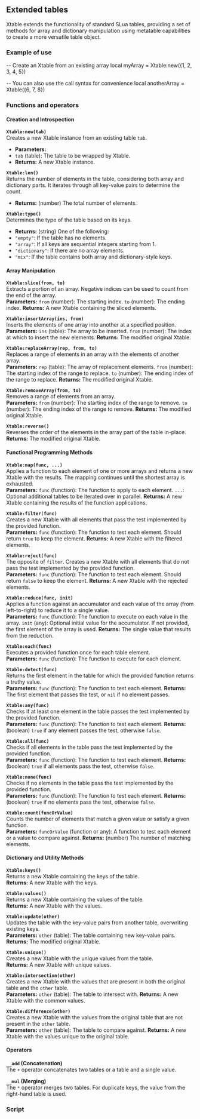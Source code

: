 ## Extended tables

Xtable extends the functionality of standard SLua tables, providing a set of methods for array and dictionary manipulation using metatable capabilities to create a more versatile table object.

### Example of use

-- Create an Xtable from an existing array
local myArray = Xtable:new({1, 2, 3, 4, 5})

-- You can also use the call syntax for convenience
local anotherArray = Xtable({6, 7, 8})

### Functions and operators

#### Creation and Introspection

**`Xtable:new(tab)`**  
Creates a new Xtable instance from an existing table `tab`.  
*  **Parameters:**
  *  `tab` (table): The table to be wrapped by Xtable.
*  **Returns:** A new Xtable instance.

**`Xtable:len()`**  
Returns the number of elements in the table, considering both array and dictionary parts. It iterates through all key-value pairs to determine the count.  
*  **Returns:** (number) The total number of elements.

**`Xtable:type()`**  
Determines the type of the table based on its keys.  
*  **Returns:** (string) One of the following:
  *  `"empty"`: If the table has no elements.
  *  `"array"`: If all keys are sequential integers starting from 1.
  *  `"dictionary"`: If there are no array elements.
  *  `"mix"`: If the table contains both array and dictionary-style keys.

#### Array Manipulation

**`Xtable:slice(from, to)`**  
Extracts a portion of an array. Negative indices can be used to count from the end of the array.  
  **Parameters:**
    `from` (number): The starting index.
    `to` (number): The ending index.
  **Returns:** A new Xtable containing the sliced elements.

**`Xtable:insertArray(ins, from)`**  
Inserts the elements of one array into another at a specified position.  
  **Parameters:**
    `ins` (table): The array to be inserted.
    `from` (number): The index at which to insert the new elements.
  **Returns:** The modified original Xtable.

**`Xtable:replaceArray(rep, from, to)`**  
Replaces a range of elements in an array with the elements of another array.  
  **Parameters:**
    `rep` (table): The array of replacement elements.
    `from` (number): The starting index of the range to replace.
    `to` (number): The ending index of the range to replace.
  **Returns:** The modified original Xtable.

**`Xtable:removeArray(from, to)`**  
Removes a range of elements from an array.  
  **Parameters:**
    `from` (number): The starting index of the range to remove.
    `to` (number): The ending index of the range to remove.
  **Returns:** The modified original Xtable.

**`Xtable:reverse()`**  
Reverses the order of the elements in the array part of the table in-place.  
  **Returns:** The modified original Xtable.

#### Functional Programming Methods

**`Xtable:map(func, ...)`**  
Applies a function to each element of one or more arrays and returns a new Xtable with the results. The mapping continues until the shortest array is exhausted.  
  **Parameters:**
    `func` (function): The function to apply to each element.
    `...`: Optional additional tables to be iterated over in parallel.
  **Returns:** A new Xtable containing the results of the function applications.

**`Xtable:filter(func)`**  
Creates a new Xtable with all elements that pass the test implemented by the provided function.  
  **Parameters:**
    `func` (function): The function to test each element. Should return `true` to keep the element.
  **Returns:** A new Xtable with the filtered elements.

**`Xtable:reject(func)`**  
The opposite of `filter`. Creates a new Xtable with all elements that do not pass the test implemented by the provided function.  
  **Parameters:**
    `func` (function): The function to test each element. Should return `false` to keep the element.
  **Returns:** A new Xtable with the rejected elements.

**`Xtable:reduce(func, init)`**  
Applies a function against an accumulator and each value of the array (from left-to-right) to reduce it to a single value.  
  **Parameters:**
    `func` (function): The function to execute on each value in the array.
    `init` (any): Optional initial value for the accumulator. If not provided, the first element of the array is used.
  **Returns:** The single value that results from the reduction.

**`Xtable:each(func)`**  
Executes a provided function once for each table element.  
  **Parameters:**
    `func` (function): The function to execute for each element.

**`Xtable:detect(func)`**  
Returns the first element in the table for which the provided function returns a truthy value.  
  **Parameters:**
    `func` (function): The function to test each element.
  **Returns:** The first element that passes the test, or `nil` if no element passes.

**`Xtable:any(func)`**  
Checks if at least one element in the table passes the test implemented by the provided function.  
  **Parameters:**
    `func` (function): The function to test each element.
  **Returns:** (boolean) `true` if any element passes the test, otherwise `false`.

**`Xtable:all(func)`**  
Checks if all elements in the table pass the test implemented by the provided function.  
  **Parameters:**
    `func` (function): The function to test each element.
  **Returns:** (boolean) `true` if all elements pass the test, otherwise `false`.

**`Xtable:none(func)`**  
Checks if no elements in the table pass the test implemented by the provided function.  
  **Parameters:**
    `func` (function): The function to test each element.
  **Returns:** (boolean) `true` if no elements pass the test, otherwise `false`.

**`Xtable:count(funcOrValue)`**  
Counts the number of elements that match a given value or satisfy a given function.  
  **Parameters:**
    `funcOrValue` (function or any): A function to test each element or a value to compare against.
  **Returns:** (number) The number of matching elements.

#### Dictionary and Utility Methods

**`Xtable:keys()`**  
Returns a new Xtable containing the keys of the table.  
  **Returns:** A new Xtable with the keys.

**`Xtable:values()`**  
Returns a new Xtable containing the values of the table.  
  **Returns:** A new Xtable with the values.

**`Xtable:update(other)`**  
Updates the table with the key-value pairs from another table, overwriting existing keys.  
  **Parameters:**
    `other` (table): The table containing new key-value pairs.
  **Returns:** The modified original Xtable.

**`Xtable:unique()`**  
Creates a new Xtable with the unique values from the table.  
  **Returns:** A new Xtable with unique values.

**`Xtable:intersection(other)`**  
Creates a new Xtable with the values that are present in both the original table and the `other` table.  
  **Parameters:**
    `other` (table): The table to intersect with.
  **Returns:** A new Xtable with the common values.

**`Xtable:difference(other)`**  
Creates a new Xtable with the values from the original table that are not present in the `other` table.  
  **Parameters:**
    `other` (table): The table to compare against.
  **Returns:** A new Xtable with the values unique to the original table.

#### Operators

**`__add` (Concatenation)**  
The `+` operator concatenates two tables or a table and a single value.  

**`__mul` (Merging)**  
The `*` operator merges two tables. For duplicate keys, the value from the right-hand table is used.  

### Script

